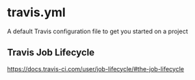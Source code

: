 # travis.yml
A default Travis configuration file to get you started on a project

## Travis Job Lifecycle
https://docs.travis-ci.com/user/job-lifecycle/#the-job-lifecycle

